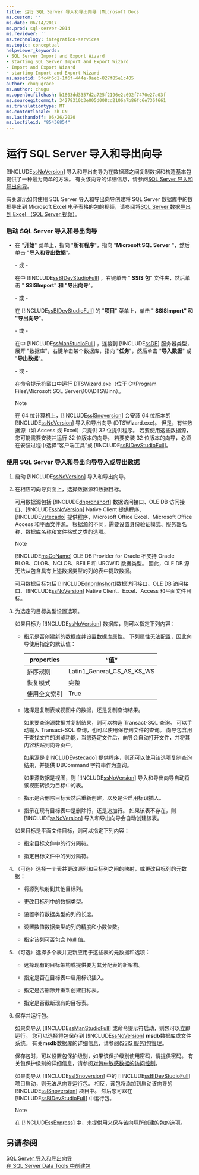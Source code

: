 ```yaml
---
title: 运行 SQL Server 导入和导出向导 |Microsoft Docs
ms.custom: ''
ms.date: 06/14/2017
ms.prod: sql-server-2014
ms.reviewer: ''
ms.technology: integration-services
ms.topic: conceptual
helpviewer_keywords:
- SQL Server Import and Export Wizard
- starting SQL Server Import and Export Wizard
- Import and Export Wizard
- starting Import and Export Wizard
ms.assetid: 5fc4f6d1-1f6f-444e-9aeb-827f85e1c405
author: chugugrace
ms.author: chugu
ms.openlocfilehash: b1803dd3357d2a725f2196e2c692f7470e27a03f
ms.sourcegitcommit: 34278310b3e005d008cd2106a7b86fc6e736f661
ms.translationtype: MT
ms.contentlocale: zh-CN
ms.lasthandoff: 06/26/2020
ms.locfileid: "85436854"
---
```

# <a name="run-the-sql-server-import-and-export-wizard"></a>运行 SQL Server 导入和导出向导
  [!INCLUDE[ssNoVersion](../../includes/ssnoversion-md.md)] 导入和导出向导为在数据源之间复制数据和构造基本包提供了一种最为简单的方法。 有关该向导的详细信息，请参阅[SQL Server 导入和导出向导](import-and-export-data-with-the-sql-server-import-and-export-wizard.md)。  
  
 有关演示如何使用 SQL Server 导入和导出向导创建将 SQL Server 数据库中的数据导出到 Microsoft Excel 电子表格的包的视频，请参阅将[SQL Server 数据导出到 Excel （SQL Server 视频）](https://go.microsoft.com/fwlink/?LinkId=131024)。  
  
### <a name="to-start-the-sql-server-import-and-export-wizard"></a>启动 SQL Server 导入和导出向导  
  
-   在 "**开始**" 菜单上，指向 "**所有程序**"，指向 "**Microsoft SQL Server** "，然后单击 "**导入和导出数据**"。  
  
     \- 或 -  
  
     在中 [!INCLUDE[ssBIDevStudioFull](../../includes/ssbidevstudiofull-md.md)] ，右键单击 " **SSIS 包**" 文件夹，然后单击 " **SSISImport" 和 "导出向导**"。  
  
     \- 或 -  
  
     在 [!INCLUDE[ssBIDevStudioFull](../../includes/ssbidevstudiofull-md.md)] 的 "**项目**" 菜单上，单击 " **SSISImport" 和 "导出向导**"。  
  
     \- 或 -  
  
     在中 [!INCLUDE[ssManStudioFull](../../includes/ssmanstudiofull-md.md)] ，连接到 [!INCLUDE[ssDE](../../includes/ssde-md.md)] 服务器类型，展开 "数据库"，右键单击某个数据库，指向 "**任务**"，然后单击 "**导入数据**" 或 "**导出数据**"。  
  
     \- 或 -  
  
     在命令提示符窗口中运行 DTSWizard.exe（位于 C:\Program Files\Microsoft SQL Server\100\DTS\Binn）。  
  
    > [!NOTE]  
    >  在 64 位计算机上，[!INCLUDE[ssISnoversion](../../includes/ssisnoversion-md.md)] 会安装 64 位版本的 [!INCLUDE[ssNoVersion](../../includes/ssnoversion-md.md)] 导入和导出向导 (DTSWizard.exe)。 但是，有些数据源（如 Access 或 Excel）只提供 32 位提供程序。 若要使用这些数据源，您可能需要安装并运行 32 位版本的向导。 若要安装 32 位版本的向导，必须在安装过程中选择“客户端工具”或 [!INCLUDE[ssBIDevStudioFull](../../includes/ssbidevstudiofull-md.md)]。  
  
### <a name="to-import-or-export-data-by-using-the-sql-server-import-and-export-wizard"></a>使用 SQL Server 导入和导出向导导入或导出数据  
  
1.  启动 [!INCLUDE[ssNoVersion](../../includes/ssnoversion-md.md)] 导入和导出向导。  
  
2.  在相应的向导页面上，选择数据源和数据目标。  
  
     可用数据源包括 [!INCLUDE[dnprdnshort](../../includes/dnprdnshort-md.md)] 数据访问接口、OLE DB 访问接口、[!INCLUDE[ssNoVersion](../../includes/ssnoversion-md.md)] Native Client 提供程序、[!INCLUDE[vstecado](../../includes/vstecado-md.md)] 提供程序、Microsoft Office Excel、Microsoft Office Access 和平面文件源。 根据源的不同，需要设置身份验证模式、服务器名称、数据库名称和文件格式之类的选项。  
  
    > [!NOTE]  
    >  [!INCLUDE[msCoName](../../includes/msconame-md.md)] OLE DB Provider for Oracle 不支持 Oracle BLOB、CLOB、NCLOB、BFILE 和 UROWID 数据类型。 因此，OLE DB 源无法从包含具有上述数据类型的列的表中提取数据。  
  
     可用数据目标包括 [!INCLUDE[dnprdnshort](../../includes/dnprdnshort-md.md)]数据访问接口、OLE DB 访问接口、[!INCLUDE[ssNoVersion](../../includes/ssnoversion-md.md)] Native Client、Excel、Access 和平面文件目标。  
  
3.  为选定的目标类型设置选项。  
  
     如果目标为 [!INCLUDE[ssNoVersion](../../includes/ssnoversion-md.md)] 数据库，则可以指定下列内容：  
  
    -   指示是否创建新的数据库并设置数据库属性。 下列属性无法配置，因此向导使用指定的默认值：  
  
        |properties|“值”|  
        |--------------|-----------|  
        |排序规则|Latin1_General_CS_AS_KS_WS|  
        |恢复模式|完整|  
        |使用全文索引|True|  
  
    -   选择是复制表或视图中的数据，还是复制查询结果。  
  
         如果要查询源数据并复制结果，则可以构造 Transact-SQL 查询。 可以手动输入 Transact-SQL 查询，也可以使用保存到文件的查询。 向导包含用于查找文件的浏览功能，当您选定文件后，向导会自动打开文件，并将其内容粘贴到向导页中。  
  
         如果源是 [!INCLUDE[vstecado](../../includes/vstecado-md.md)] 提供程序，则还可以使用该选项复制查询结果，并提供 DBCommand 字符串作为查询。  
  
         如果源数据是视图，则 [!INCLUDE[ssNoVersion](../../includes/ssnoversion-md.md)] 导入和导出向导自动将该视图转换为目标中的表。  
  
    -   指示是否删除目标表然后重新创建，以及是否启用标识插入。  
  
    -   指示在现有目标表中是删除行，还是追加行。 如果该表不存在，则 [!INCLUDE[ssNoVersion](../../includes/ssnoversion-md.md)] 导入和导出向导会自动创建该表。  
  
     如果目标是平面文件目标，则可以指定下列内容：  
  
    -   指定目标文件中的行分隔符。  
  
    -   指定目标文件中的列分隔符。  
  
4.  （可选）选择一个表并更改源列和目标列之间的映射，或更改目标列的元数据：  
  
    -   将源列映射到其他目标列。  
  
    -   更改目标列中的数据类型。  
  
    -   设置字符数据类型的列的长度。  
  
    -   设置数值数据类型的列的精度和小数位数。  
  
    -   指定该列可否包含 Null 值。  
  
5.  （可选）选择多个表并更新应用于这些表的元数据和选项：  
  
    -   选择现有的目标架构或提供要为其分配表的新架构。  
  
    -   指定是否在目标表中启用标识插入。  
  
    -   指定是否删除并重新创建目标表。  
  
    -   指定是否截断现有的目标表。  
  
6.  保存并运行包。  
  
     如果向导从 [!INCLUDE[ssManStudioFull](../../includes/ssmanstudiofull-md.md)] 或命令提示符启动，则包可以立即运行。 您可以选择将包保存到 [!INCLUDE[ssNoVersion](../../includes/ssnoversion-md.md)] **msdb**数据库或文件系统。 有关**msdb**数据库的详细信息，请参阅[&#40;SSIS 服务&#41;包管理](../service/package-management-ssis-service.md)。  
  
     保存包时，可以设置包保护级别，如果该保护级别使用密码，请提供密码。 有关包保护级别的详细信息，请参阅[对包中敏感数据的访问控制](../security/access-control-for-sensitive-data-in-packages.md)。  
  
     如果向导从 [!INCLUDE[ssISnoversion](../../includes/ssisnoversion-md.md)] 中的 [!INCLUDE[ssBIDevStudioFull](../../includes/ssbidevstudiofull-md.md)] 项目启动，则无法从向导运行包。 相反，该包将添加到启动该向导的 [!INCLUDE[ssISnoversion](../../includes/ssisnoversion-md.md)] 项目中。 然后您可以在 [!INCLUDE[ssBIDevStudioFull](../../includes/ssbidevstudiofull-md.md)] 中运行包。  
  
    > [!NOTE]  
    >  在 [!INCLUDE[ssExpress](../../includes/ssexpress-md.md)] 中，未提供用来保存该向导所创建的包的选项。  
  
## <a name="see-also"></a>另请参阅  
 [SQL Server 导入和导出向导](import-and-export-data-with-the-sql-server-import-and-export-wizard.md)   
 [在 SQL Server Data Tools 中创建包](../create-packages-in-sql-server-data-tools.md)  
  
  
